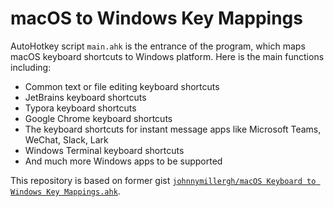 # macOS to Windows Key Mappings

AutoHotkey script `main.ahk` is the entrance of the program, which maps macOS keyboard shortcuts to Windows platform. Here is the main functions including:

- Common text or file editing keyboard shortcuts
- JetBrains keyboard shortcuts
- Typora keyboard shortcuts
- Google Chrome keyboard shortcuts
- The keyboard shortcuts for instant message apps like Microsoft Teams, WeChat, Slack, Lark
- Windows Terminal keyboard shortcuts
- And much more Windows apps to be supported

This repository is based on former gist [`johnnymillergh/macOS Keyboard to Windows Key Mappings.ahk`](https://gist.github.com/johnnymillergh/7df327476e1953e233827d88c823bfc8).
